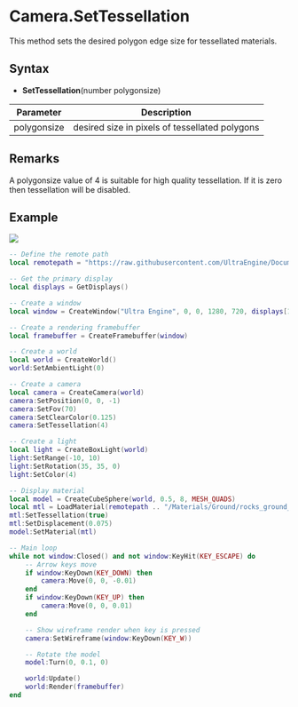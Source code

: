 # Camera.SetTessellation

This method sets the desired polygon edge size for tessellated materials.

## Syntax

- **SetTessellation**(number polygonsize)

| Parameter | Description |
| --- | --- |
| polygonsize | desired size in pixels of tessellated polygons |

## Remarks

A polygonsize value of 4 is suitable for high quality tessellation. If it is zero then tessellation will be disabled.

## Example

![](https://raw.githubusercontent.com/UltraEngine/Documentation/master/Images/tessellation.jpg)

```lua
-- Define the remote path
local remotepath = "https://raw.githubusercontent.com/UltraEngine/Documentation/master/Assets"

-- Get the primary display
local displays = GetDisplays()

-- Create a window
local window = CreateWindow("Ultra Engine", 0, 0, 1280, 720, displays[1], WINDOW_CENTER + WINDOW_TITLEBAR)

-- Create a rendering framebuffer
local framebuffer = CreateFramebuffer(window)

-- Create a world
local world = CreateWorld()
world:SetAmbientLight(0)

-- Create a camera
local camera = CreateCamera(world)
camera:SetPosition(0, 0, -1)
camera:SetFov(70)
camera:SetClearColor(0.125)
camera:SetTessellation(4)

-- Create a light
local light = CreateBoxLight(world)
light:SetRange(-10, 10)
light:SetRotation(35, 35, 0)
light:SetColor(4)

-- Display material
local model = CreateCubeSphere(world, 0.5, 8, MESH_QUADS)
local mtl = LoadMaterial(remotepath .. "/Materials/Ground/rocks_ground_02.json")
mtl:SetTessellation(true)
mtl:SetDisplacement(0.075)
model:SetMaterial(mtl)

-- Main loop
while not window:Closed() and not window:KeyHit(KEY_ESCAPE) do
    -- Arrow keys move
    if window:KeyDown(KEY_DOWN) then
        camera:Move(0, 0, -0.01)
    end
    if window:KeyDown(KEY_UP) then
        camera:Move(0, 0, 0.01)
    end

    -- Show wireframe render when key is pressed
    camera:SetWireframe(window:KeyDown(KEY_W))

    -- Rotate the model
    model:Turn(0, 0.1, 0)

    world:Update()
    world:Render(framebuffer)
end
```
